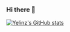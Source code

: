 ### Hi there 👋

<!--
**Yelinz/Yelinz** is a ✨ _special_ ✨ repository because its `README.md` (this file) appears on your GitHub profile.

Here are some ideas to get you started:

- 🔭 I’m currently working on ...
- 🌱 I’m currently learning ...
- 👯 I’m looking to collaborate on ...
- 🤔 I’m looking for help with ...
- 💬 Ask me about ...
- 📫 How to reach me: ...
- 😄 Pronouns: ...
- ⚡ Fun fact: ...
-->

[![Yelinz's GitHub stats](https://github-readme-stats.vercel.app/api?username=Yelinz)](https://github.com/anuraghazra/github-readme-stats)
